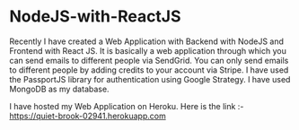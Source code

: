 # NodeJS-with-ReactJS

Recently I have created a Web Application with Backend with NodeJS and Frontend with React JS. It is basically a web application through which you can send emails to different people via SendGrid. You can only send emails to different people by adding credits to your account via Stripe. I have used the PassportJS library for authentication using Google Strategy. I have used MongoDB as my database.

I have hosted my Web Application on Heroku. Here is the link :- https://quiet-brook-02941.herokuapp.com
